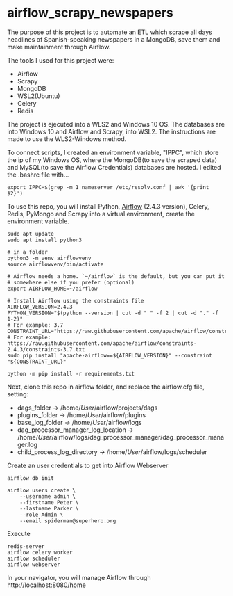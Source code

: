# airflow_scrapy_newspapers
The purpose of ​​this project is to automate an ETL which scrape all days headlines of Spanish-speaking newspapers in a MongoDB, save them and make maintainment through Airflow.


The tools I used for this project were:
- Airflow
- Scrapy
- MongoDB
- WSL2(Ubuntu)
- Celery
- Redis

The project is ejecuted into a WLS2 and Windows 10 OS. The databases are into Windows 10 and Airflow and Scrapy, into WSL2. The instructions are made to use the WLS2-Windows method.

To connect scripts, I created an environment variable, "IPPC", which store the ip of my Windows OS, where the MongoDB(to save the scraped data) and MySQL(to save the Airflow Credentials) databases are hosted. I edited the .bashrc file with...

```
export IPPC=$(grep -m 1 nameserver /etc/resolv.conf | awk '{print $2}')
```

To use this repo, you will install Python, [Airflow](https://airflow.apache.org/docs/apache-airflow/stable/start.html) (2.4.3 version), Celery, Redis, PyMongo and Scrapy into a virtual environment, create the environment variable.

```
sudo apt update
sudo apt install python3

# in a folder
python3 -m venv airflowvenv
source airflowvenv/bin/activate

# Airflow needs a home. `~/airflow` is the default, but you can put it
# somewhere else if you prefer (optional)
export AIRFLOW_HOME=~/airflow

# Install Airflow using the constraints file
AIRFLOW_VERSION=2.4.3
PYTHON_VERSION="$(python --version | cut -d " " -f 2 | cut -d "." -f 1-2)"
# For example: 3.7
CONSTRAINT_URL="https://raw.githubusercontent.com/apache/airflow/constraints-${AIRFLOW_VERSION}/constraints-${PYTHON_VERSION}.txt"
# For example: https://raw.githubusercontent.com/apache/airflow/constraints-2.4.3/constraints-3.7.txt
sudo pip install "apache-airflow==${AIRFLOW_VERSION}" --constraint "${CONSTRAINT_URL}"

python -m pip install -r requirements.txt
```
Next, clone this repo in airflow folder, and replace the airflow.cfg file, setting:
- dags_folder -> /home/*User*/airflow/projects/dags
- plugins_folder -> /home/*User*/airflow/plugins
- base_log_folder -> /home/*User*/airflow/logs
- dag_processor_manager_log_location -> /home/*User*/airflow/logs/dag_processor_manager/dag_processor_manager.log
- child_process_log_directory -> /home/*User*/airflow/logs/scheduler

Create an user credentials to get into Airflow Webserver
```
airflow db init

airflow users create \
    --username admin \
    --firstname Peter \
    --lastname Parker \
    --role Admin \
    --email spiderman@superhero.org

```

Execute

```
redis-server
airflow celery worker
airflow scheduler
airflow webserver
```
In your navigator, you will manage Airflow through http://localhost:8080/home
